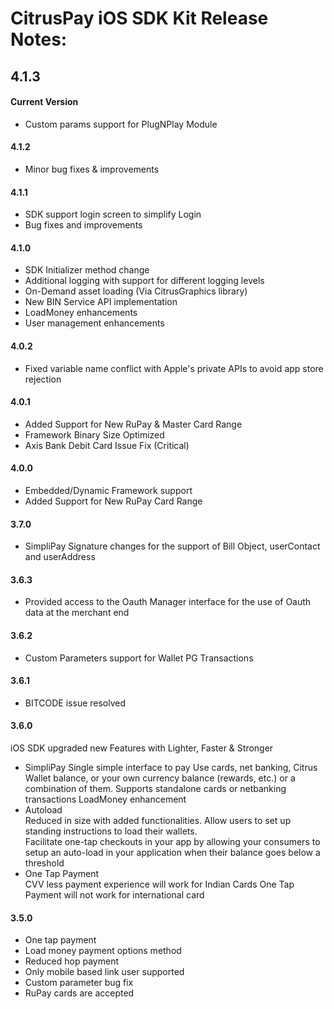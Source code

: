 CitrusPay iOS SDK Kit Release Notes:
==============================================

4.1.3
-----

#### Current Version
+ Custom params support for PlugNPlay Module

#### 4.1.2
+ Minor bug fixes & improvements

#### 4.1.1
+ SDK support login screen to simplify Login
+ Bug fixes and improvements

#### 4.1.0
+ SDK Initializer method change
+ Additional logging with support for different logging levels
+ On-Demand asset loading (Via CitrusGraphics library) 
+ New BIN Service API implementation
+ LoadMoney enhancements
+ User management enhancements

#### 4.0.2
+ Fixed variable name conflict with Apple's private APIs to avoid app store rejection

#### 4.0.1
+ Added Support for New RuPay & Master Card Range
+ Framework Binary Size Optimized
+ Axis Bank Debit Card Issue Fix (Critical)

#### 4.0.0
+ Embedded/Dynamic Framework support
+ Added Support for New RuPay Card Range

#### 3.7.0
+ SimpliPay Signature changes for the support of Bill Object, userContact and userAddress

#### 3.6.3
+ Provided access to the Oauth Manager interface for the use of Oauth data at the merchant end

#### 3.6.2
+ Custom Parameters support for Wallet PG Transactions

#### 3.6.1
+ BITCODE issue resolved

#### 3.6.0
iOS SDK upgraded new Features with Lighter, Faster & Stronger

+ SimpliPay
Single simple interface to pay
Use cards, net banking, Citrus Wallet balance, or your own currency balance (rewards, etc.) or a combination of them. Supports standalone cards or netbanking transactions
LoadMoney enhancement
+ Autoload                                   
Reduced in size with added functionalities.
Allow users to set up standing instructions to load their wallets.                                                                     
Facilitate one-tap checkouts in your app by allowing your consumers to setup an auto-load in your application when their balance goes below a threshold                                                                     
+ One Tap Payment                           
CVV less payment experience will work for Indian Cards
One Tap Payment will not work for international card

#### 3.5.0
+ One tap payment
+ Load money payment options method
+ Reduced hop payment
+ Only mobile based link user supported
+ Custom parameter bug fix
+ RuPay cards are accepted
